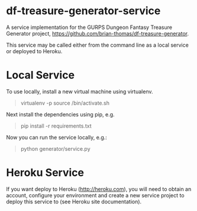 # df-treasure-generator-service

A service implementation for the GURPS Dungeon Fantasy Treasure 
Generator project, https://github.com/brian-thomas/df-treasure-generator.

This service may be called either from the command line 
as a local service or deployed to Heroku.

# Local Service

To use locally, install a new virtual machine using virtualenv.

> virtualenv -p <python3> <directory>
> source <directory>/bin/activate.sh

Next install the dependencies using pip, e.g.

> pip install -r requirements.txt

Now you can run the service locally, e.g.:

> python generator/service.py 

# Heroku Service

If you want deploy to Heroku (http://heroku.com), you will need to 
obtain an account, configure your environment and create a new 
service project to deploy this service to (see Heroku site 
documentation). 

